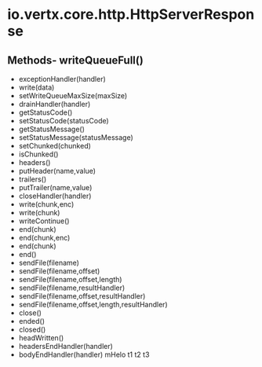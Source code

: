 # io.vertx.core.http.HttpServerResponse
## Methods- writeQueueFull()
- exceptionHandler(handler)
- write(data)
- setWriteQueueMaxSize(maxSize)
- drainHandler(handler)
- getStatusCode()
- setStatusCode(statusCode)
- getStatusMessage()
- setStatusMessage(statusMessage)
- setChunked(chunked)
- isChunked()
- headers()
- putHeader(name,value)
- trailers()
- putTrailer(name,value)
- closeHandler(handler)
- write(chunk,enc)
- write(chunk)
- writeContinue()
- end(chunk)
- end(chunk,enc)
- end(chunk)
- end()
- sendFile(filename)
- sendFile(filename,offset)
- sendFile(filename,offset,length)
- sendFile(filename,resultHandler)
- sendFile(filename,offset,resultHandler)
- sendFile(filename,offset,length,resultHandler)
- close()
- ended()
- closed()
- headWritten()
- headersEndHandler(handler)
- bodyEndHandler(handler)
mHelo  t1
t2
t3
